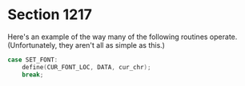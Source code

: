 # Section 1217

Here's an example of the way many of the following routines operate.
(Unfortunately, they aren't all as simple as this.)

```c << Assignments >>=
case SET_FONT:
    define(CUR_FONT_LOC, DATA, cur_chr);
    break;
```
